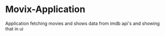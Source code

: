 # Movix-Application
Application fetching movies and shows data from imdb api's and showing that in ui
